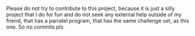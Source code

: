 Please do not try to contribute to this project, because it is just a silly project that I do for fun and do not seek any external help outside of my friend, that has a parralel program, that has the same challenge set, as this one. 
So no commits pls
